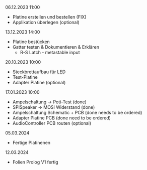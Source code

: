 
06.12.2023 11:00
 * Platine erstellen und bestellen (FIX)
 * Applikation überlegen (optional)

13.12.2023 14:00
* Platine bestücken
* Gatter testen & Dokumentieren & Erklären
	* R-S Latch - metastable input

20.10.2023 10:00
* Steckbrettaufbau für LED
* Test-Platine
* Adapter Platine (optional)

17.01.2023 10:00
* Ampelschaltung -> Poti-Test (done)
* SPISpeaker -> MOSI Widerstand (done)
* Ampelschaltung Schematic + PCB (done needs to be ordered)
* Adapter Platine PCB (done need to be ordered)
*  AudioController PCB routen (optional)

05.03.2024
* Fertige Platinenen

12.03.2024
* Folien Prolog V1 fertig